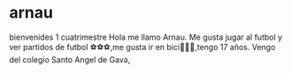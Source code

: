 # arnau
bienvenides
1 cuatrimestre 
Hola me llamo Arnau.
Me gusta jugar al futbol y ver partidos de futbol ⚽⚽⚽,me gusta ir en bici🚴🚴🚴,tengo 17 años.
Vengo del colegio Santo Angel de Gava,
